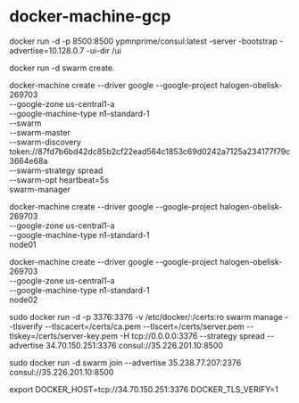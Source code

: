 # docker-machine-gcp


docker run -d -p 8500:8500 ypmnprime/consul:latest -server -bootstrap -advertise=10.128.0.7 -ui-dir /ui


docker run -d swarm create.

docker-machine create --driver google --google-project halogen-obelisk-269703 \
--google-zone us-central1-a \
--google-machine-type n1-standard-1 \
--swarm \
--swarm-master \
--swarm-discovery token://87fd7b6bd42dc85b2cf22ead564c1853c69d0242a7125a234177f79c3664e68a \
--swarm-strategy spread \
--swarm-opt heartbeat=5s \
swarm-manager




docker-machine create --driver google --google-project halogen-obelisk-269703 \
--google-zone us-central1-a \
--google-machine-type n1-standard-1 \
node01


docker-machine create --driver google --google-project halogen-obelisk-269703 \
--google-zone us-central1-a \
--google-machine-type n1-standard-1 \
node02


sudo docker run -d -p 3376:3376 -v /etc/docker/:/certs:ro swarm manage --tlsverify --tlscacert=/certs/ca.pem --tlscert=/certs/server.pem --tlskey=/certs/server-key.pem -H tcp://0.0.0.0:3376 --strategy spread --advertise 34.70.150.251:3376 consul://35.226.201.10:8500



sudo docker run -d swarm join --advertise 35.238.77.207:2376 consul://35.226.201.10:8500


export DOCKER_HOST=tcp://34.70.150.251:3376 DOCKER_TLS_VERIFY=1
